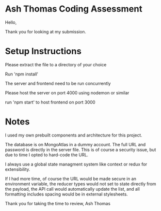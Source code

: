 # Ash Thomas Coding Assessment

Hello,

Thank you for looking at my submission.


# Setup Instructions

Please extract the file to a directory of your choice

Run 'npm install'

The server and frontend need to be run concurrently

Please host the server on port 4000 using nodemon or similar

run 'npm start' to host frontend on port 3000


# Notes

I used my own prebuilt components and architecture for this project.

The database is on MongoAtlas in a dummy account. The full URL and password is directly in the server file. This is of course a security issue, but due to time I opted to hard-code the URL.

I always use a global state managment system like context or redux for extensibility. 

If I had more time, of course the URL would be made secure in an environment variable, the reducer types would not set to state directly from the payload, the API call would automatically update the list, and all formatting includes spacing would be in external stylesheets.

Thank you for taking the time to review,
Ash Thomas

